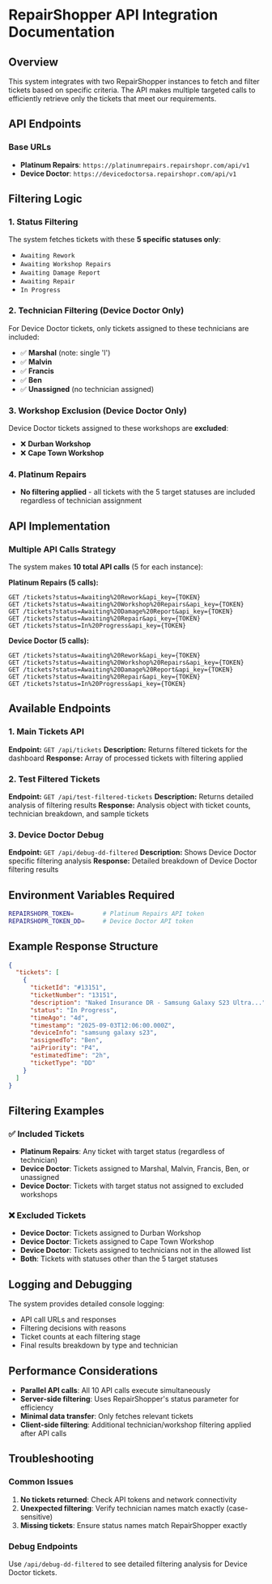 # RepairShopper API Integration Documentation

## Overview
This system integrates with two RepairShopper instances to fetch and filter tickets based on specific criteria. The API makes multiple targeted calls to efficiently retrieve only the tickets that meet our requirements.

## API Endpoints

### Base URLs
- **Platinum Repairs**: `https://platinumrepairs.repairshopr.com/api/v1`
- **Device Doctor**: `https://devicedoctorsa.repairshopr.com/api/v1`

## Filtering Logic

### 1. Status Filtering
The system fetches tickets with these **5 specific statuses only**:
- `Awaiting Rework`
- `Awaiting Workshop Repairs`
- `Awaiting Damage Report`
- `Awaiting Repair`
- `In Progress`

### 2. Technician Filtering (Device Doctor Only)
For Device Doctor tickets, only tickets assigned to these technicians are included:
- ✅ **Marshal** (note: single 'l')
- ✅ **Malvin**
- ✅ **Francis**
- ✅ **Ben**
- ✅ **Unassigned** (no technician assigned)

### 3. Workshop Exclusion (Device Doctor Only)
Device Doctor tickets assigned to these workshops are **excluded**:
- ❌ **Durban Workshop**
- ❌ **Cape Town Workshop**

### 4. Platinum Repairs
- **No filtering applied** - all tickets with the 5 target statuses are included regardless of technician assignment

## API Implementation

### Multiple API Calls Strategy
The system makes **10 total API calls** (5 for each instance):

**Platinum Repairs (5 calls):**
```
GET /tickets?status=Awaiting%20Rework&api_key={TOKEN}
GET /tickets?status=Awaiting%20Workshop%20Repairs&api_key={TOKEN}
GET /tickets?status=Awaiting%20Damage%20Report&api_key={TOKEN}
GET /tickets?status=Awaiting%20Repair&api_key={TOKEN}
GET /tickets?status=In%20Progress&api_key={TOKEN}
```

**Device Doctor (5 calls):**
```
GET /tickets?status=Awaiting%20Rework&api_key={TOKEN}
GET /tickets?status=Awaiting%20Workshop%20Repairs&api_key={TOKEN}
GET /tickets?status=Awaiting%20Damage%20Report&api_key={TOKEN}
GET /tickets?status=Awaiting%20Repair&api_key={TOKEN}
GET /tickets?status=In%20Progress&api_key={TOKEN}
```

## Available Endpoints

### 1. Main Tickets API
**Endpoint:** `GET /api/tickets`
**Description:** Returns filtered tickets for the dashboard
**Response:** Array of processed tickets with filtering applied

### 2. Test Filtered Tickets
**Endpoint:** `GET /api/test-filtered-tickets`
**Description:** Returns detailed analysis of filtering results
**Response:** Analysis object with ticket counts, technician breakdown, and sample tickets

### 3. Device Doctor Debug
**Endpoint:** `GET /api/debug-dd-filtered`
**Description:** Shows Device Doctor specific filtering analysis
**Response:** Detailed breakdown of Device Doctor filtering results

## Environment Variables Required

```bash
REPAIRSHOPR_TOKEN=        # Platinum Repairs API token
REPAIRSHOPR_TOKEN_DD=     # Device Doctor API token
```

## Example Response Structure

```json
{
  "tickets": [
    {
      "ticketId": "#13151",
      "ticketNumber": "13151",
      "description": "Naked Insurance DR - Samsung Galaxy S23 Ultra...",
      "status": "In Progress",
      "timeAgo": "4d",
      "timestamp": "2025-09-03T12:06:00.000Z",
      "deviceInfo": "samsung galaxy s23",
      "assignedTo": "Ben",
      "aiPriority": "P4",
      "estimatedTime": "2h",
      "ticketType": "DD"
    }
  ]
}
```

## Filtering Examples

### ✅ Included Tickets
- **Platinum Repairs**: Any ticket with target status (regardless of technician)
- **Device Doctor**: Tickets assigned to Marshal, Malvin, Francis, Ben, or unassigned
- **Device Doctor**: Tickets with target status not assigned to excluded workshops

### ❌ Excluded Tickets
- **Device Doctor**: Tickets assigned to Durban Workshop
- **Device Doctor**: Tickets assigned to Cape Town Workshop  
- **Device Doctor**: Tickets assigned to technicians not in the allowed list
- **Both**: Tickets with statuses other than the 5 target statuses

## Logging and Debugging

The system provides detailed console logging:
- API call URLs and responses
- Filtering decisions with reasons
- Ticket counts at each filtering stage
- Final results breakdown by type and technician

## Performance Considerations

- **Parallel API calls**: All 10 API calls execute simultaneously
- **Server-side filtering**: Uses RepairShopper's status parameter for efficiency
- **Minimal data transfer**: Only fetches relevant tickets
- **Client-side filtering**: Additional technician/workshop filtering applied after API calls

## Troubleshooting

### Common Issues
1. **No tickets returned**: Check API tokens and network connectivity
2. **Unexpected filtering**: Verify technician names match exactly (case-sensitive)
3. **Missing tickets**: Ensure status names match RepairShopper exactly

### Debug Endpoints
Use `/api/debug-dd-filtered` to see detailed filtering analysis for Device Doctor tickets.
